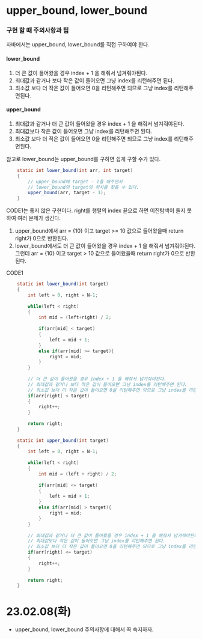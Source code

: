 # upper_bound, lower_bound

### 구현 할 때 주의사항과 팁
자바에서는 upper_bound, lower_bound를 직접 구하여야 한다.  

#### lower_bound
1. 더 큰 값이 들어왔을 경우 index + 1 을 해줘서 넘겨줘야된다.
2. 최대값과 같거나 보다 작은 값이 들어오면 그냥 index를 리턴해주면 된다.
3. 최소값 보다 더 작은 값이 들어오면 0을 리턴해주면 되므로 그냥 index를 리턴해주면된다.

#### upper_bound
1. 최대값과 같거나 더 큰 값이 들어왔을 경우 index + 1 을 해줘서 넘겨줘야된다.
2. 최대값보다 작은 값이 들어오면 그냥 index를 리턴해주면 된다.
3. 최소값 보다 더 작은 값이 들어오면 0을 리턴해주면 되므로 그냥 index를 리턴해주면된다.

참고로 lower_bound는 upper_bound를 구하면 쉽게 구할 수가 있다.
```java
    static int lower_bound(int arr, int target)
    {
        // upper_bound에 target - 1을 해주면서 
        // lower_bound의 target의 위치를 찾을 수 있다.
        upper_bound(arr, target - 1); 
    }
```
CODE1는 좋지 않은 구현이다. right를 행렬의 index 끝으로 하면 이진탐색이 돌지 못하여 여러 문제가 생긴다.
 1. upper_bound에서 arr = {10} 이고 target >= 10 값으로 들어왔을때 return right가 0으로 반환된다.
 2. lower_bound에서도 더 큰 값이 들어왔을 경우 index + 1 을 해줘서 넘겨줘야된다. 그런데 arr = {10} 이고 target > 10 값으로 들어왔을때 return right가 0으로 반환된다.

CODE1
```java
    static int lower_bound(int target)
	{
		int left = 0, right = N-1;
		
		while(left < right)
		{
			int mid = (left+right) / 2;
			
			if(arr[mid] < target)
			{
				left = mid + 1;
			}
			else if(arr[mid] >= target){
				right = mid;
			}
		}
		
        // 더 큰 값이 들어왔을 경우 index + 1 을 해줘서 넘겨줘야된다.
		// 최대값과 같거나 보다 작은 값이 들어오면 그냥 index를 리턴해주면 된다.
		// 최소값 보다 더 작은 값이 들어오면 0을 리턴해주면 되므로 그냥 index를 리턴해주면된다.
		if(arr[right] < target)
		{
			right++;
		}
		
		return right;
	}
	
	static int upper_bound(int target)
	{
		int left = 0, right = N-1;
		
		while(left < right)
		{
			int mid = (left + right) / 2;
			
			if(arr[mid] <= target)
			{
				left = mid + 1;
			}
			else if(arr[mid] > target){
				right = mid;
			}
		}
		
        // 최대값과 같거나 더 큰 값이 들어왔을 경우 index + 1 을 해줘서 넘겨줘야된다.
		// 최대값보다 작은 값이 들어오면 그냥 index를 리턴해주면 된다.
		// 최소값 보다 더 작은 값이 들어오면 0을 리턴해주면 되므로 그냥 index를 리턴해주면된다.
		if(arr[right] <= target)
		{
			right++;
		}
		
		return right;
	}
```


# 23.02.08(화)
* upper_bound, lower_bound 주의사항에 대해서 꼭 숙지하자.
